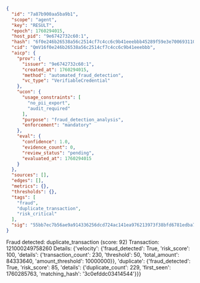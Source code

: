 ```json
{
  "id": "7a87b900aa5ba9b1",
  "scope": "agent",
  "key": "RESULT",
  "epoch": 1760294015,
  "host_pid": "9e6742732c60:1",
  "hash": "6f0e246b26538a56c2514cf7c4cc6c9b41eeebbb45289f59e3e70069311075c7",
  "cid": "QmV16f0e246b26538a56c2514cf7c4cc6c9b41eeebbb",
  "aicp": {
    "prov": {
      "issuer": "9e6742732c60:1",
      "created_at": 1760294015,
      "method": "automated_fraud_detection",
      "vc_type": "VerifiableCredential"
    },
    "ucon": {
      "usage_constraints": [
        "no_pii_export",
        "audit_required"
      ],
      "purpose": "fraud_detection_analysis",
      "enforcement": "mandatory"
    },
    "eval": {
      "confidence": 1.0,
      "evidence_count": 0,
      "review_status": "pending",
      "evaluated_at": 1760294015
    }
  },
  "sources": [],
  "edges": [],
  "metrics": {},
  "thresholds": {},
  "tags": [
    "fraud",
    "duplicate_transaction",
    "risk_critical"
  ],
  "sig": "55bb7ec7b56ae9a914336256dcd724ac141ea976213973f38bfd6781edba7ad5"
}
```

Fraud detected: duplicate_transaction (score: 92)
Transaction: 121000249758260
Details: {'velocity': {'fraud_detected': True, 'risk_score': 100, 'details': {'transaction_count': 230, 'threshold': 50, 'total_amount': 84333640, 'amount_threshold': 10000000}}, 'duplicate': {'fraud_detected': True, 'risk_score': 85, 'details': {'duplicate_count': 229, 'first_seen': 1760285763, 'matching_hash': '3c0efddc03414544'}}}